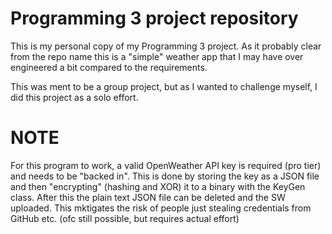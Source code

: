 # Programming 3 project repository

This is my personal copy of my Programming 3 project. As it probably clear from the repo name this is a "simple" weather app that I may have over engineered a bit compared to the requirements.

This was ment to be a group project, but as I wanted to challenge myself, I did this project as a solo effort.

# NOTE

For this program to work, a valid OpenWeather API key is required (pro tier) and needs to be "backed in". This is done by storing the key as a JSON file and then "encrypting" (hashing and XOR) it to a binary with the KeyGen class. After this the plain text JSON file can be deleted and the SW uploaded. This mktigates the risk of people just stealing credentials from GitHub etc. (ofc still possible, but requires actual effort)